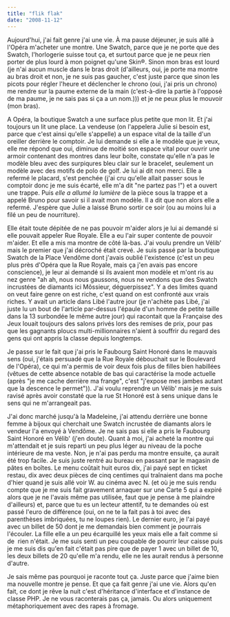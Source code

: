 ```yaml
---
title: "flik flak"
date: "2008-11-12"
---
```


Aujourd'hui, j'ai fait genre j'ai une vie. À ma pause déjeuner, je suis allé à l'Opéra m'acheter une montre. Une Swatch, parce que je ne porte que des Swatch, l'horlogerie suisse tout ça, et surtout parce que je ne peux rien porter de plus lourd à mon poignet qu'une Skin®. Sinon mon bras est lourd (je n'ai aucun muscle dans le bras droit (d'ailleurs, oui, je porte ma montre au bras droit et non, je ne suis pas gaucher, c'est juste parce que sinon les picots pour régler l'heure et déclencher le chrono (oui, j'ai pris un chrono) me rendre sur la paume externe de la main (c'est-à-dire la partie à l'opposé de ma paume, je ne sais pas si ça a un nom.))) et je ne peux plus le mouvoir (mon bras).

A Opéra, la boutique Swatch a une surface plus petite que mon lit. Et j'ai toujours un lit une place. La vendeuse (on l'appelera Julie si besoin est, parce que c'est ainsi qu'elle s'appelle) a un espace vital de la taille d'un oreiller derrière le comptoir. Je lui demande si elle a le modèle que je veux, elle me répond que oui, diminue de moitié son espace vital pour ouvrir une armoir contenant des montres dans leur boîte, constate qu'elle n'a pas le modèle bleu avec des surpiqures bleu clair sur le bracelet, seulement un modèle avec des motifs de polo de golf. Je lui ai dit non merci. Elle a refermé le placard, s'est penchée (j'ai cru qu'elle allait passer sous le comptoir donc je me suis écarté, elle m'a dit "ne partez pas !") et a ouvert une trappe. Puis _elle a allumé la lumière_ de la pièce sous la trappe et a appelé Bruno pour savoir si il avait mon modèle. Il a dit que non alors elle a refermé. J'espère que Julie a laissé Bruno sortir ce soir (ou au moins lui a filé un peu de nourriture).

Elle était toute dépitée de ne pas pouvoir m'aider alors je lui ai demandé si elle pouvait appeler Rue Royale. Elle a eu l'air super contente de pouvoir m'aider. Et elle a mis ma montre de côté là-bas. J'ai voulu prendre un Vélib' mais le premier que j'ai décroché était crevé. Je suis passé par la boutique Swatch de la Place Vendôme dont j'avais oublié l'existence (c'est un peu plus près d'Opéra que la Rue Royale, mais ça j'en avais pas encore conscience), je leur ai demandé si ils avaient mon modèle et m'ont ris au nez genre "ah ah, nous nous gaussons, nous ne vendons que des Swatch incrustées de diamants ici Môssieur, déguerpissez". Y a des limites quand on veut faire genre on est riche, c'est quand on est confronté aux vrais riches. Y avait un article dans Libé l'autre jour (je n'achète pas Libé, j'ai juste lu un bout de l'article par-dessus l'épaule d'un homme de petite taille dans la 13 surbondée le même autre jour) qui racontait que la Française des Jeux louait toujours des salons privés lors des remises de prix, pour pas que les gagnants ploucs multi-millionnaires n'aient à souffrir du regard des gens qui ont appris la classe depuis longtemps.

Je passe sur le fait que j'ai pris le Faubourg Saint Honoré dans le mauvais sens (oui, j'étais persuadé que la Rue Royale débouchait sur le Boulevard de l'Opéra), ce qui m'a permis de voir deux fois plus de filles bien habillées (vêtues de cette absence notable de bas qui caractérise la mode actuelle (après "je me cache derrière ma frange", c'est "j'expose mes jambes autant que la descence le permet")). J'ai voulu reprendre un Vélib' mais je me suis ravisé après avoir constaté que la rue St Honoré est à sens unique dans le sens qui ne m'arrangeait pas.

J'ai donc marché jusqu'à la Madeleine, j'ai attendu derrière une bonne femme à bijoux qui cherchait une Swatch incrustée de diamants alors le vendeur l'a envoyé à Vendôme. Je ne sais pas si elle a pris le Faubourg Saint Honoré en Vélib' (j'en doute). Quant à moi, j'ai acheté la montre qui m'attendait et je suis reparti un peu plus léger au niveau de la poche intérieure de ma veste. Non, je n'ai pas perdu ma montre ensuite, ça aurait été trop facile. Je suis juste rentré au bureau en passant par le magasin de pâtes en boîtes. Le menu coûtait huit euros dix, j'ai payé sept en ticket restau, dix avec deux pièces de cinq centimes qui traînaient dans ma poche d'hier quand je suis allé voir W. au cinéma avec N. (et où je me suis rendu compte que je me suis fait gravement arnaquer sur une Carte 5 qui a expiré alors que je ne l'avais même pas utilisée, faut que je pense à me plaindre d'ailleurs) et, parce que tu es un lecteur attentif, tu te demandes où est passé l'euro de différence (oui, on ne te la fait pas à toi avec des parenthèses imbriquées, tu ne loupes rien). Le dernier euro, je l'ai payé avec un billet de 50 dont je me demandais bien comment je pourrais l'écouler. La fille elle a un peu écarquillé les yeux mais elle a fait comme si de  rien n'était. Je me suis senti un peu coupable de pourrir leur caisse puis je me suis dis qu'en fait c'était pas pire que de payer 1 avec un billet de 10, les deux billets de 20 qu'elle m'a rendu, elle ne les aurait rendus à personne d'autre.

Je sais même pas pourquoi je raconte tout ça. Juste parce que j'aime bien ma nouvelle montre je pense. Et que ça fait genre j'ai une vie. Alors qu'en fait, ce dont je rêve la nuit c'est d'héritance d'interface et d'instance de classe PHP. Je ne vous raconterais pas ça, jamais. Ou alors uniquement métaphoriquement avec des rapes à fromage.
